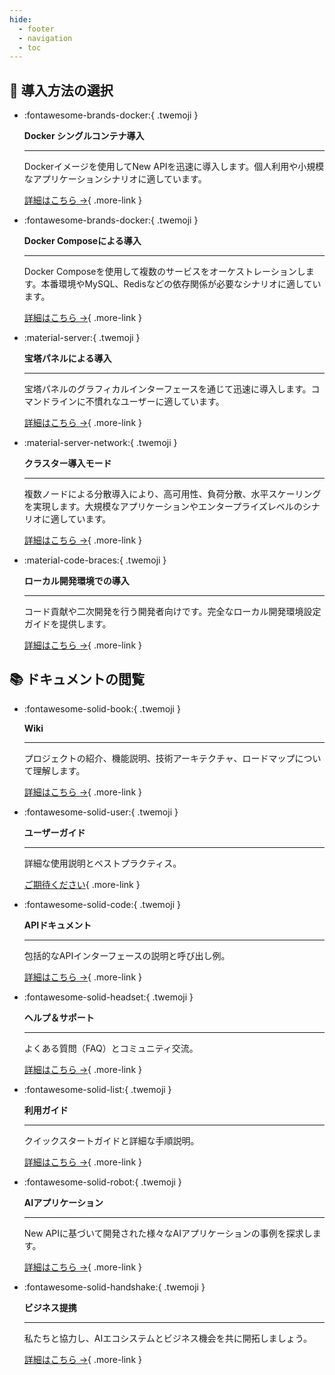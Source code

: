 ```yaml
---
hide:
  - footer
  - navigation
  - toc
---
```


<style>
  /* カードコンテナのスタイル最適化 */
  .md-typeset .grid.cards > ul {
    display: grid;
    grid-template-columns: repeat(auto-fit, minmax(16rem, 1fr));
    gap: 1.2rem;
    margin: 2em 0;
  }
  
  /* カードの基本スタイル */
  .md-typeset .grid.cards > ul > li {
    border: none;
    border-radius: 1rem;
    display: flex;
    flex-direction: column;
    margin: 0;
    padding: 1.8em 1.5em;
    transition: all 0.4s cubic-bezier(0.165, 0.84, 0.44, 1);
    box-shadow: 0 5px 15px rgba(0, 0, 0, 0.1);
    color: white;
    position: relative;
    overflow: hidden;
    line-height: 1.5;
    z-index: 1;
  }
  
  /* カードのホバー効果の強化 */
  .md-typeset .grid.cards > ul > li:hover {
    transform: translateY(-8px) scale(1.02);
    box-shadow: 0 15px 30px rgba(0, 0, 0, 0.18);
  }
  
  /* カードホバー時の光沢効果 */
  .md-typeset .grid.cards > ul > li:before {
    content: "";
    position: absolute;
    top: 0;
    left: -100%;
    width: 100%;
    height: 100%;
    background: linear-gradient(
      90deg, 
      rgba(255, 255, 255, 0) 0%, 
      rgba(255, 255, 255, 0.2) 50%, 
      rgba(255, 255, 255, 0) 100%
    );
    transition: all 0.6s;
    z-index: 2;
  }
  
  .md-typeset .grid.cards > ul > li:hover:before {
    left: 100%;
  }
  
  /* カードの暗色オーバーレイの最適化 */
  .md-typeset .grid.cards > ul > li:after {
    content: "";
    position: absolute;
    top: 0;
    left: 0;
    width: 100%;
    height: 100%;
    background: radial-gradient(circle at center, rgba(0, 0, 0, 0.05) 0%, rgba(0, 0, 0, 0.2) 100%);
    pointer-events: none;
    z-index: 1;
  }
  
  /* カードコンテンツの重ね合わせ設定 */
  .md-typeset .grid.cards > ul > li > * {
    position: relative;
    z-index: 3;
  }
  
  /* 導入方法カードの色の設定 */
  /* Dockerカード */
  .md-typeset .grid.cards:nth-of-type(1) > ul > li:nth-child(1) {
    background: linear-gradient(135deg, #2457c5 0%, #2b88d9 100%);
  }
  
  /* Docker Composeカード */
  .md-typeset .grid.cards:nth-of-type(1) > ul > li:nth-child(2) {
    background: linear-gradient(135deg, #0bb8cc 0%, #0bd1b6 100%);
  }
  
  /* 宝塔パネルカード */
  .md-typeset .grid.cards:nth-of-type(1) > ul > li:nth-child(3) {
    background: linear-gradient(135deg, #f27121 0%, #e94057 100%);
  }
  
  /* クラスター導入カード */
  .md-typeset .grid.cards:nth-of-type(1) > ul > li:nth-child(4) {
    background: linear-gradient(135deg, #654ea3 0%, #8862cf 100%);
  }
  
  /* ローカル開発導入カード */
  .md-typeset .grid.cards:nth-of-type(1) > ul > li:nth-child(5) {
    background: linear-gradient(135deg, #1e6e42 0%, #28a745 100%);
  }
  
  /* ドキュメントカードの色の設定 */
  /* Wikiカード */
  .md-typeset .grid.cards:nth-of-type(2) > ul > li:nth-child(1) {
    background: linear-gradient(135deg, #7303c0 0%, #ec38bc 100%);
  }
  
  /* インストールガイドカード */
  .md-typeset .grid.cards:nth-of-type(2) > ul > li:nth-child(2) {
    background: linear-gradient(135deg, #11998e 0%, #38ef7d 100%);
  }
  
  /* ユーザーガイドカード */
  .md-typeset .grid.cards:nth-of-type(2) > ul > li:nth-child(3) {
    background: linear-gradient(135deg, #3a47d5 0%, #6d80fe 100%);
  }
  
  /* APIドキュメントカード */
  .md-typeset .grid.cards:nth-of-type(2) > ul > li:nth-child(4) {
    background: linear-gradient(135deg, #00c6fb 0%, #005bea 100%);
  }
  
  /* ヘルプサポートカード */
  .md-typeset .grid.cards:nth-of-type(2) > ul > li:nth-child(5) {
    background: linear-gradient(135deg, #228B22 0%, #32CD32 100%);
  }

  /* AIアプリケーションカード */
  .md-typeset .grid.cards:nth-of-type(2) > ul > li:nth-child(6) {
    background: linear-gradient(135deg, #ff416c 0%, #ff4b2b 100%);
  }

  /* ビジネス提携カード */
  .md-typeset .grid.cards:nth-of-type(2) > ul > li:nth-child(7) {
    background: linear-gradient(135deg, #8e44ad 0%, #9b59b6 100%);
  }
  
  /* カードテクスチャ背景の最適化 */
  .md-typeset .grid.cards > ul > li {
    background-blend-mode: soft-light;
    background-image: url("data:image/svg+xml,%3Csvg width='100' height='100' viewBox='0 0 100 100' xmlns='http://www.w3.org/2000/svg'%3E%3Cpath d='M11 18c3.866 0 7-3.134 7-7s-3.134-7-7-7-7 3.134-7 7 3.134 7 7 7zm48 25c3.866 0 7-3.134 7-7s-3.134-7-7-7-7 3.134-7 7 3.134 7 7 7zm-43-7c1.657 0 3-1.343 3-3s-1.343-3-3-3-3 1.343-3 3 1.343 3 3 3zm63 31c1.657 0 3-1.343 3-3s-1.343-3-3-3-3 1.343-3 3 1.343 3 3 3zM34 90c1.657 0 3-1.343 3-3s-1.343-3-3-3-3 1.343-3 3 1.343 3 3 3zm56-76c1.657 0 3-1.343 3-3s-1.343-3-3-3-3 1.343-3 3 1.343 3 3 3zM12 86c2.21 0 4-1.79 4-4s-1.79-4-4-4-4 1.79-4 4 1.79 4 4 4zm28-65c2.21 0 4-1.79 4-4s-1.79-4-4-4-4 1.79-4 4 1.79 4 4 4zm23-11c2.76 0 5-2.24 5-5s-2.24-5-5-5-5 2.24-5 5 2.24 5 5 5zm-6 60c2.21 0 4-1.79 4-4s-1.79-4-4-4-4 1.79-4 4 1.79 4 4 4zm29 22c2.76 0 5-2.24 5-5s-2.24-5-5-5-5 2.24-5 5 2.24 5 5 5zM32 63c2.76 0 5-2.24 5-5s-2.24-5-5-5-5 2.24-5 5 2.24 5 5 5zm57-13c2.76 0 5-2.24 5-5s-2.24-5-5-5-5 2.24-5 5 2.24 5 5 5zm-9-21c1.105 0 2-.895 2-2s-.895-2-2-2-2 .895-2 2 .895 2 2 2zM60 91c1.105 0 2-.895 2-2s-.895-2-2-2-2 .895-2 2 .895 2 2 2zM35 41c1.105 0 2-.895 2-2s-.895-2-2-2-2 .895-2 2 .895 2 2 2zM12 60c1.105 0 2-.895 2-2s-.895-2-2-2-2 .895-2 2 .895 2 2 2z' fill='%23ffffff' fill-opacity='0.08' fill-rule='evenodd'/%3E%3C/svg%3E");
  }
  
  /* カード内の段落テキストスタイル */
  .md-typeset .grid.cards > ul > li p {
    margin: 0.7em 0;
    color: rgba(255, 255, 255, 0.92);
    line-height: 1.6;
    font-size: 0.95em;
    letter-spacing: 0.01em;
  }
  
  /* カード内の見出しテキストスタイル */
  .md-typeset .grid.cards > ul > li p strong,
  .md-typeset .grid.cards > ul > li strong {
    color: white;
    display: block;
    margin-top: 0.5em;
    margin-bottom: 0.3em;
    font-size: 1.2em;
    font-weight: 700;
    letter-spacing: 0.02em;
    text-shadow: 0 1px 3px rgba(0, 0, 0, 0.15);
  }
  
  /* カードの区切り線スタイル */
  .md-typeset .grid.cards > ul > li hr {
    margin: 0.9em 0;
    height: 2px;
    border: none;
    background: linear-gradient(
      to right,
      rgba(255, 255, 255, 0.1) 0%,
      rgba(255, 255, 255, 0.4) 50%,
      rgba(255, 255, 255, 0.1) 100%
    );
  }
  
  /* カードアイコンのスタイル */
  .md-typeset .grid.cards > ul > li .twemoji {
    font-size: 3.2em;
    display: block;
    margin: 0 auto 0.6em;
    text-align: center;
    filter: drop-shadow(0 2px 5px rgba(0, 0, 0, 0.2));
    transition: transform 0.3s ease, filter 0.3s ease;
  }
  
  /* カードアイコンのホバー効果 */
  .md-typeset .grid.cards > ul > li:hover .twemoji {
    transform: scale(1.1) rotate(5deg);
    filter: drop-shadow(0 4px 8px rgba(0, 0, 0, 0.3));
  }
  
  /* カードタイトルのセンタリング */
  .md-typeset .grid.cards > ul > li .title {
    text-align: center;
    font-weight: bold;
    margin-bottom: 0.5em;
  }
  
  /* カードリンクボタンのスタイル */
  .md-typeset .grid.cards > ul > li .more-link {
    display: inline-flex;
    align-items: center;
    margin-top: 1.2em;
    padding: 0.5em 1.2em;
    color: white;
    background-color: rgba(255, 255, 255, 0.15);
    border-radius: 2em;
    transition: all 0.3s ease;
    font-weight: 500;
    font-size: 0.9em;
    letter-spacing: 0.03em;
    box-shadow: 0 3px 6px rgba(0, 0, 0, 0.1);
    position: relative;
    overflow: hidden;
  }
  
  /* カードリンクボタンのホバー効果 */
  .md-typeset .grid.cards > ul > li .more-link:hover {
    background-color: rgba(255, 255, 255, 0.25);
    text-decoration: none;
    box-shadow: 0 5px 12px rgba(0, 0, 0, 0.2);
    transform: translateX(5px);
  }
  
  /* リンクボタンの矢印アニメーション */
  .md-typeset .grid.cards > ul > li .more-link:after {
    content: "→";
    opacity: 0;
    margin-left: -15px;
    transition: all 0.2s ease;
  }
  
  .md-typeset .grid.cards > ul > li .more-link:hover:after {
    opacity: 1;
    margin-left: 5px;
  }
  
  /* カード内の通常リンクテキストの色の調整 */
  .md-typeset .grid.cards > ul > li a:not(.more-link) {
    color: white;
    text-decoration: underline;
    text-decoration-color: rgba(255, 255, 255, 0.3);
    text-decoration-thickness: 1px;
    text-underline-offset: 2px;
    transition: all 0.2s;
  }
  
  /* 通常リンクのホバー効果 */
  .md-typeset .grid.cards > ul > li a:not(.more-link):hover {
    text-decoration-color: rgba(255, 255, 255, 0.8);
    text-shadow: 0 0 8px rgba(255, 255, 255, 0.4);
  }
</style>

## 🎯 **導入方法の選択**

<div class="grid cards" markdown>

-   :fontawesome-brands-docker:{ .twemoji } 
    
    **Docker シングルコンテナ導入**
    
    ---
    
    Dockerイメージを使用してNew APIを迅速に導入します。個人利用や小規模なアプリケーションシナリオに適しています。
    
    [詳細はこちら →](installation/docker-installation.md){ .more-link }

-   :fontawesome-brands-docker:{ .twemoji } 
    
    **Docker Composeによる導入**
    
    ---
    
    Docker Composeを使用して複数のサービスをオーケストレーションします。本番環境やMySQL、Redisなどの依存関係が必要なシナリオに適しています。
    
    [詳細はこちら →](installation/docker-compose-installation.md){ .more-link }

-   :material-server:{ .twemoji } 
    
    **宝塔パネルによる導入**
    
    ---
    
    宝塔パネルのグラフィカルインターフェースを通じて迅速に導入します。コマンドラインに不慣れなユーザーに適しています。
    
    [詳細はこちら →](installation/bt-docker-installation.md){ .more-link }

-   :material-server-network:{ .twemoji } 
    
    **クラスター導入モード**
    
    ---
    
    複数ノードによる分散導入により、高可用性、負荷分散、水平スケーリングを実現します。大規模なアプリケーションやエンタープライズレベルのシナリオに適しています。
    
    [詳細はこちら →](installation/cluster-deployment.md){ .more-link }

-   :material-code-braces:{ .twemoji } 
    
    **ローカル開発環境での導入**
    
    ---
    
    コード貢献や二次開発を行う開発者向けです。完全なローカル開発環境設定ガイドを提供します。
    
    [詳細はこちら →](installation/local-development.md){ .more-link }

</div>

## 📚 **ドキュメントの閲覧**

<div class="grid cards" markdown>

-   :fontawesome-solid-book:{ .twemoji } 
    
    **Wiki**
    
    ---
    
    プロジェクトの紹介、機能説明、技術アーキテクチャ、ロードマップについて理解します。
    
    [詳細はこちら →](wiki/index.md){ .more-link }

-   :fontawesome-solid-user:{ .twemoji } 
    
    **ユーザーガイド**
    
    ---
    
    詳細な使用説明とベストプラクティス。
    
    <!-- [了解更多 →](user-guide/i18n.md){ .more-link } -->
    [ご期待ください](){ .more-link }

-   :fontawesome-solid-code:{ .twemoji } 
    
    **APIドキュメント**
    
    ---
    
    包括的なAPIインターフェースの説明と呼び出し例。
    
    [詳細はこちら →](api/index.md){ .more-link }

-   :fontawesome-solid-headset:{ .twemoji } 
    
    **ヘルプ＆サポート**
    
    ---
    
    よくある質問（FAQ）とコミュニティ交流。
    
    [詳細はこちら →](support/index.md){ .more-link }

-   :fontawesome-solid-list:{ .twemoji }
    
    **利用ガイド**
    
    ---
    
    クイックスタートガイドと詳細な手順説明。
    
    [詳細はこちら →](guide/index.md){ .more-link }

-   :fontawesome-solid-robot:{ .twemoji }
    
    **AIアプリケーション**
    
    ---
    
    New APIに基づいて開発された様々なAIアプリケーションの事例を探求します。
    
    [詳細はこちら →](apps/cherry-studio.md){ .more-link }

-   :fontawesome-solid-handshake:{ .twemoji }
    
    **ビジネス提携**
    
    ---
    
    私たちと協力し、AIエコシステムとビジネス機会を共に開拓しましょう。
    
    [詳細はこちら →](business-cooperation.md){ .more-link }

</div>